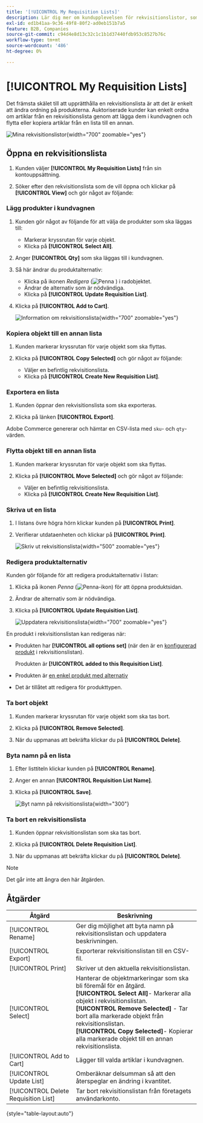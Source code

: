 ```yaml
---
title: '[!UICONTROL My Requisition Lists]'
description: Lär dig mer om kundupplevelsen för rekvisitionslistor, som är tillgängliga på deras kontokontrollpanel.
exl-id: ed1b41aa-9c36-49f8-80f2-ad0eb151b7a5
feature: B2B, Companies
source-git-commit: c94d4e8d13c32c1c1b1d37440fdb953c8527b76c
workflow-type: tm+mt
source-wordcount: '486'
ht-degree: 0%

---
```


# [!UICONTROL My Requisition Lists]

Det främsta skälet till att upprätthålla en rekvisitionslista är att det är enkelt att ändra ordning på produkterna. Auktoriserade kunder kan enkelt ordna om artiklar från en rekvisitionslista genom att lägga dem i kundvagnen och flytta eller kopiera artiklar från en lista till en annan.

![Mina rekvisitionslistor](./assets/account-dashboard-my-requisition-lists.png){width="700" zoomable="yes"}

## Öppna en rekvisitionslista

1. Kunden väljer **[!UICONTROL My Requisition Lists]** från sin kontouppsättning.

1. Söker efter den rekvisitionslista som de vill öppna och klickar på **[!UICONTROL View]** och gör något av följande:

### Lägg produkter i kundvagnen

1. Kunden gör något av följande för att välja de produkter som ska läggas till:

   - Markerar kryssrutan för varje objekt.
   - Klicka på **[!UICONTROL Select All]**.

1. Anger **[!UICONTROL Qty]** som ska läggas till i kundvagnen.

1. Så här ändrar du produktalternativ:

   - Klicka på ikonen _Redigera_ (![Penna &#x200B;](../assets/icon-edit-pencil.png)) i radobjektet.
   - Ändrar de alternativ som är nödvändiga.
   - Klicka på **[!UICONTROL Update Requisition List]**.

1. Klicka på **[!UICONTROL Add to Cart]**.

   ![Information om rekvisitionslista](./assets/requisition-list-view.png){width="700" zoomable="yes"}

### Kopiera objekt till en annan lista

1. Kunden markerar kryssrutan för varje objekt som ska flyttas.

1. Klicka på **[!UICONTROL Copy Selected]** och gör något av följande:

   - Väljer en befintlig rekvisitionslista.
   - Klicka på **[!UICONTROL Create New Requisition List]**.

### Exportera en lista

1. Kunden öppnar den rekvisitionslista som ska exporteras.

1. Klicka på länken **[!UICONTROL Export]**.

Adobe Commerce genererar och hämtar en CSV-lista med `sku`- och `qty`-värden.

### Flytta objekt till en annan lista

1. Kunden markerar kryssrutan för varje objekt som ska flyttas.

1. Klicka på **[!UICONTROL Move Selected]** och gör något av följande:

   - Väljer en befintlig rekvisitionslista.
   - Klicka på **[!UICONTROL Create New Requisition List]**.

### Skriva ut en lista

1. I listans övre högra hörn klickar kunden på **[!UICONTROL Print]**.

1. Verifierar utdataenheten och klickar på **[!UICONTROL Print]**.

   ![Skriv ut rekvisitionslista](./assets/requisition-list-print.png){width="500" zoomable="yes"}

### Redigera produktalternativ

Kunden gör följande för att redigera produktalternativ i listan:

1. Klicka på ikonen _Penna_ (![Penna-ikon](../assets/icon-edit-pencil.png)) för att öppna produktsidan.

1. Ändrar de alternativ som är nödvändiga.

1. Klicka på **[!UICONTROL Update Requisition List]**.

   ![Uppdatera rekvisitionslista](./assets/requisition-list-update.png){width="700" zoomable="yes"}

En produkt i rekvisitionslistan kan redigeras när:

- Produkten har **[!UICONTROL all options set]** (när den är en [konfigurerad produkt](../catalog/product-create-configurable.md) i rekvisitionslistan).

  Produkten är **[!UICONTROL added to this Requisition List]**.

- Produkten är [en enkel produkt med alternativ](../catalog/settings-advanced-custom-options.md)

- Det är tillåtet att redigera för produkttypen.

### Ta bort objekt

1. Kunden markerar kryssrutan för varje objekt som ska tas bort.

1. Klicka på **[!UICONTROL Remove Selected]**.

1. När du uppmanas att bekräfta klickar du på **[!UICONTROL Delete]**.

### Byta namn på en lista

1. Efter listtiteln klickar kunden på **[!UICONTROL Rename]**.

1. Anger en annan **[!UICONTROL Requisition List Name]**.

1. Klicka på **[!UICONTROL Save]**.

   ![Byt namn på rekvisitionslista](./assets/requisition-list-rename.png){width="300"}


### Ta bort en rekvisitionslista

1. Kunden öppnar rekvisitionslistan som ska tas bort.

1. Klicka på **[!UICONTROL Delete Requisition List]**.

1. När du uppmanas att bekräfta klickar du på **[!UICONTROL Delete]**.

>[!NOTE]
>
>Det går inte att ångra den här åtgärden.

## Åtgärder

| Åtgärd | Beskrivning |
|--- |--- |
| [!UICONTROL Rename] | Ger dig möjlighet att byta namn på rekvisitionslistan och uppdatera beskrivningen. |
| [!UICONTROL Export] | Exporterar rekvisitionslistan till en CSV-fil. |
| [!UICONTROL Print] | Skriver ut den aktuella rekvisitionslistan. |
| [!UICONTROL Select] | Hanterar de objektmarkeringar som ska bli föremål för en åtgärd. <br/>**[!UICONTROL Select All]**- Markerar alla objekt i rekvisitionslistan.<br/>**[!UICONTROL Remove Selected]** - Tar bort alla markerade objekt från rekvisitionslistan. <br/>**[!UICONTROL Copy Selected]**- Kopierar alla markerade objekt till en annan rekvisitionslista. |
| [!UICONTROL Add to Cart] | Lägger till valda artiklar i kundvagnen. |
| [!UICONTROL Update List] | Omberäknar delsumman så att den återspeglar en ändring i kvantitet. |
| [!UICONTROL Delete Requisition List] | Tar bort rekvisitionslistan från företagets användarkonto. |

{style="table-layout:auto"}
